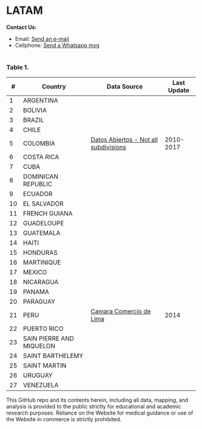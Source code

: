# LATAM

<b>Contact Us: </b><br>

- Email: [Send an e-mail](pablo.diazv@pucp.edu.pe)
- Cellphone: [Send a Whatsapp msg](https://api.whatsapp.com/send?phone=51938438089&text=Hi,%20I%27m%20comming%20from%20Github)
  <br><br>

### Table 1.

| #   | Country                  | Data Source                                       | Last Update |
| --- | ------------------------ | ------------------------------------------------- | ----------- |
| 1   | ARGENTINA                |                                                   |             |
| 2   | BOLIVIA                  |                                                   |             |
| 3   | BRAZIL                   |                                                   |             |
| 4   | CHILE                    |                                                   |             |
| 5   | COLOMBIA                 | [Datos Abiertos - Not all subdivisions](https://bit.ly/349sKgq)          | 2010-2017   |
| 6   | COSTA RICA               |                                                   |             |
| 7   | CUBA                     |                                                   |             |
| 8   | DOMINICAN REPUBLIC       |                                                   |             |
| 9   | ECUADOR                  |                                                   |             |
| 10  | EL SALVADOR              |                                                   |             |
| 11  | FRENCH GUIANA            |                                                   |             |
| 12  | GUADELOUPE               |                                                   |             |
| 13  | GUATEMALA                |                                                   |             |
| 14  | HAITI                    |                                                   |             |
| 15  | HONDURAS                 |                                                   |             |
| 16  | MARTINIQUE               |                                                   |             |
| 17  | MEXICO                   |                                                   |             |
| 18  | NICARAGUA                |                                                   |             |
| 19  | PANAMA                   |                                                   |             |
| 20  | PARAGUAY                 |                                                   |             |
| 21  | PERU                     | [Camara Comercio de Lima](https://bit.ly/2UTBsuU) | 2014        |
| 22  | PUERTO RICO              |                                                   |             |
| 23  | SAIN PIERRE AND MIQUELON |                                                   |             |
| 24  | SAINT BARTHELEMY         |                                                   |             |
| 25  | SAINT MARTIN             |                                                   |             |
| 26  | URUGUAY                  |                                                   |             |
| 27  | VENEZUELA                |                                                   |             |

This GitHub repo and its contents herein, including all data, mapping, and analysis is provided to the public strictly for educational and academic research purposes. Reliance on the Website for medical guidance or use of the Website in commerce is strictly prohibited.
